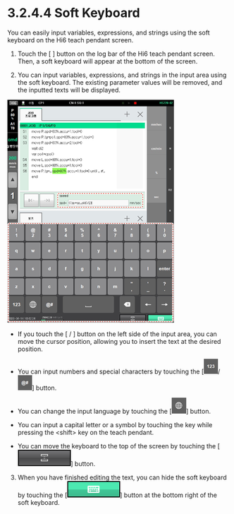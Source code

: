# 3.2.4.4 Soft Keyboard

You can easily input variables, expressions, and strings using the soft keyboard on the Hi6 teach pendant screen.

1.	Touch the \[ \] button on the log bar of the Hi6 teach pendant screen. Then, a soft keyboard will appear at the bottom of the screen.

2.	You can input variables, expressions, and strings in the input area using the soft keyboard. The existing parameter values will be removed, and the inputted texts will be displayed.

![](../../../_assets/image%20%2878%29.png)

* If you touch the \[ / \] button on the left side of the input area, you can move the cursor position, allowing you to insert the text at the desired position.
* You can input numbers and special characters by touching the \[![](../../../_assets/bt-123.png)/![](../../../_assets/bt-symbol.png)\] button.
* 
  You can change the input language by touching the \[![](../../../_assets/bt-lang.png)\] button.

* 
  You can input a capital letter or a symbol by touching the key while pressing the &lt;shift&gt; key on the teach pendant.

* 
  You can move the keyboard to the top of the screen by touching the \[![](../../../_assets/bt-dock-softkb.png)\] button.

3.	When you have finished editing the text, you can hide the soft keyboard by touching the \[![](../../../_assets/bt-softkb.png)\] button at the bottom right of the soft keyboard.





